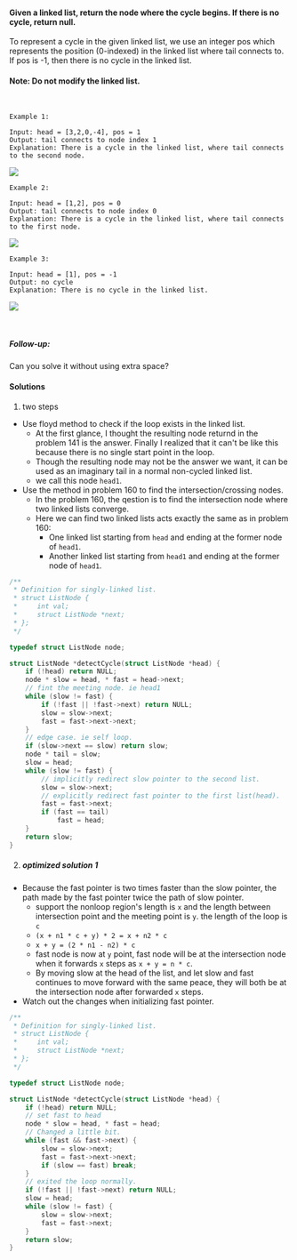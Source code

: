 #### Given a linked list, return the node where the cycle begins. If there is no cycle, return null.

To represent a cycle in the given linked list, we use an integer pos which represents the position (0-indexed) in the linked list where tail connects to. If pos is -1, then there is no cycle in the linked list.

#### Note: Do not modify the linked list.

 

```
Example 1:

Input: head = [3,2,0,-4], pos = 1
Output: tail connects to node index 1
Explanation: There is a cycle in the linked list, where tail connects to the second node.
```

![](https://assets.leetcode.com/uploads/2018/12/07/circularlinkedlist.png)

```
Example 2:

Input: head = [1,2], pos = 0
Output: tail connects to node index 0
Explanation: There is a cycle in the linked list, where tail connects to the first node.
```

![](https://assets.leetcode.com/uploads/2018/12/07/circularlinkedlist_test2.png)

```
Example 3:

Input: head = [1], pos = -1
Output: no cycle
Explanation: There is no cycle in the linked list.
```

![](https://assets.leetcode.com/uploads/2018/12/07/circularlinkedlist_test3.png)

 

##### Follow-up:
Can you solve it without using extra space?


#### Solutions

1. two steps

- Use floyd method to check if the loop exists in the linked list.
    - At the first glance, I thought the resulting node returnd in the problem 141 is the answer. Finally I realized that it can't be like this because there is no single start point in the loop.
    - Though the resulting node may not be the answer we want, it can be used as an imaginary tail in a normal non-cycled linked list.
    - we call this node `head1`.
- Use the method in problem 160 to find the intersection/crossing nodes.
    - In the problem 160, the qestion is to find the intersection node where two linked lists converge.
    - Here we can find two linked lists acts exactly the same as in problem 160:
        - One linked list starting from `head` and ending at the former node of  `head1`.
        - Another linked list starting from `head1` and ending at the former node of `head1`.

```cpp
/**
 * Definition for singly-linked list.
 * struct ListNode {
 *     int val;
 *     struct ListNode *next;
 * };
 */

typedef struct ListNode node;

struct ListNode *detectCycle(struct ListNode *head) {
    if (!head) return NULL;
    node * slow = head, * fast = head->next;
    // fint the meeting node. ie head1
    while (slow != fast) {
        if (!fast || !fast->next) return NULL;
        slow = slow->next;
        fast = fast->next->next;
    }
    // edge case. ie self loop.
    if (slow->next == slow) return slow;
    node * tail = slow;
    slow = head;
    while (slow != fast) {
        // implicitly redirect slow pointer to the second list.
        slow = slow->next;
        // explicitly redirect fast pointer to the first list(head).
        fast = fast->next;
        if (fast == tail)
            fast = head;
    }
    return slow;
}
```

2. ##### optimized solution 1

- Because the fast pointer is two times faster than the slow pointer, the path made by the fast pointer twice the path of slow pointer.
    - support the nonloop region's length is `x` and the length between intersection point and the meeting point is `y`. the length of the loop is `c`
    - `(x + n1 * c + y) * 2 = x + n2 * c`
    - `x + y = (2 * n1 - n2) * c`
    - fast node is now at `y` point, fast node will be at the intersection node when it forwards `x` steps as `x + y = n * c`.
    - By moving slow at the head of the list, and let slow and fast continues to move forward with the same peace, they will both be at the intersection node after forwarded `x` steps.
- Watch out the changes when initializing fast pointer.

```cpp
/**
 * Definition for singly-linked list.
 * struct ListNode {
 *     int val;
 *     struct ListNode *next;
 * };
 */

typedef struct ListNode node;

struct ListNode *detectCycle(struct ListNode *head) {
    if (!head) return NULL;
    // set fast to head
    node * slow = head, * fast = head;
    // Changed a little bit.
    while (fast && fast->next) {
        slow = slow->next;
        fast = fast->next->next;
        if (slow == fast) break;
    }
    // exited the loop normally.
    if (!fast || !fast->next) return NULL;
    slow = head;
    while (slow != fast) {
        slow = slow->next;
        fast = fast->next;
    }
    return slow;
}
```